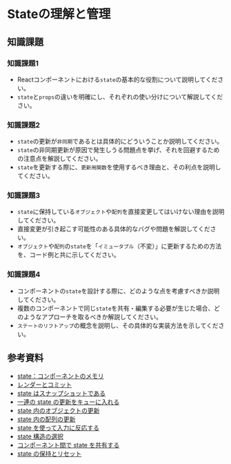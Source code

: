 # Stateの理解と管理

## 知識課題

### 知識課題1

- Reactコンポーネントにおける`state`の基本的な役割について説明してください。
- `state`と`props`の違いを明確にし、それぞれの使い分けについて解説してください。

### 知識課題2

- `state`の更新が`非同期`であるとは具体的にどういうことか説明してください。
- `state`の非同期更新が原因で発生しうる問題点を挙げ、それを回避するための注意点を解説してください。
- `state`を更新する際に、`更新用関数`を使用するべき理由と、その利点を説明してください。

### 知識課題3

- `state`に保持している`オブジェクト`や`配列`を直接変更してはいけない理由を説明してください。
- 直接変更が引き起こす可能性のある具体的なバグや問題を解説してください。
- `オブジェクト`や`配列`の`state`を「`イミュータブル`（不変）」に更新するための方法を、コード例と共に示してください。

### 知識課題4

- コンポーネントの`state`を設計する際に、どのような点を考慮すべきか説明してください。
- 複数のコンポーネントで同じ`state`を共有・編集する必要が生じた場合、どのようなアプローチを取るべきか解説してください。
- `ステートのリフトアップ`の概念を説明し、その具体的な実装方法を示してください。

## 参考資料

- [state：コンポーネントのメモリ](https://ja.react.dev/learn/state-a-components-memory)
- [レンダーとコミット](https://ja.react.dev/learn/render-and-commit)
- [state はスナップショットである](https://ja.react.dev/learn/state-as-a-snapshot)
- [一連の state の更新をキューに入れる](https://ja.react.dev/learn/queueing-a-series-of-state-updates)
- [state 内のオブジェクトの更新](https://ja.react.dev/learn/updating-objects-in-state)
- [state 内の配列の更新](https://ja.react.dev/learn/updating-arrays-in-state)
- [state を使って入力に反応する](https://ja.react.dev/learn/reacting-to-input-with-state)
- [state 構造の選択](https://ja.react.dev/learn/choosing-the-state-structure)
- [コンポーネント間で state を共有する](https://ja.react.dev/learn/sharing-state-between-components)
- [state の保持とリセット](https://ja.react.dev/learn/preserving-and-resetting-state)
